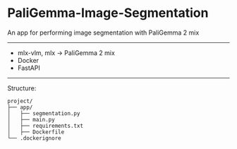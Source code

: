 # PaliGemma-Image-Segmentation

An app for performing image segmentation with PaliGemma 2 mix

---

- mlx-vlm, mlx -> PaliGemma 2 mix
- Docker
- FastAPI

---

Structure:

```
project/
├── app/
│   ├── segmentation.py
│   ├── main.py
│   ├── requirements.txt
│   ├── Dockerfile
└── .dockerignore
```
